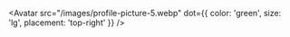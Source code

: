 <Avatar
  src="/images/profile-picture-5.webp"
  dot={{ color: 'green', size: 'lg', placement: 'top-right' }}
/>